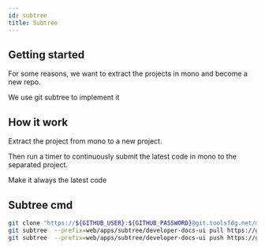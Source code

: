 ```yaml
---
id: subtree
title: Subtree
---
```


## Getting started

For some reasons, we want to extract the projects in mono and become a new repo.

We use git subtree to implement it

## How it work

Extract the project from mono to a new project.

Then run a timer to continuously submit the latest code in mono to the separated project. 

Make it always the latest code

## Subtree cmd

```bash
git clone "https://${GITHUB_USER}:${GITHUB_PASSWORD}@git.toolsfdg.net/mono/mono.git" && cd mono
git subtree  --prefix=web/apps/subtree/developer-docs-ui pull https://git.toolsfdg.net/fe/developer-docs-ui-my.git master
git subtree  --prefix=web/apps/subtree/developer-docs-ui push https://git.toolsfdg.net/fe/developer-docs-ui-my.git master
```